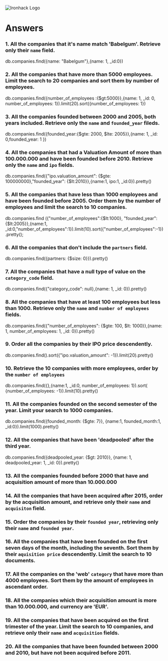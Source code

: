 ![Ironhack Logo](https://i.imgur.com/1QgrNNw.png)

# Answers

### 1. All the companies that it's name match 'Babelgum'. Retrieve only their `name` field.

<!-- Your Code Goes Here -->
db.companies.find({name: "Babelgum"},{name: 1, _id:0})

### 2. All the companies that have more than 5000 employees. Limit the search to 20 companies and sort them by **number of employees**.

<!-- Your Code Goes Here -->
db.companies.find({number_of_employees :{$gt:5000}},{name: 1, _id: 0, number_of_employees: 1}).limit(20).sort({number_of_employees: 1})

### 3. All the companies founded between 2000 and 2005, both years included. Retrieve only the `name` and `founded_year` fileds.

<!-- Your Code Goes Here -->
db.companies.find({founded_year:{$gte: 2000, $lte: 2005}},{name: 1, _id: 0,founded_year: 1 })

### 4. All the companies that had a Valuation Amount of more than 100.000.000 and have been founded before 2010. Retrieve only the `name` and `ipo` fields.

<!-- Your Code Goes Here -->
db.companies.find({"ipo.valuation_amount": {$gte: 100000000},"founded_year": {$lt:2010}},{name:1, ipo:1, _id:0}).pretty()

### 5. All the companies that have less than 1000 employees and have been founded before 2005. Order them by the number of employees and limit the search to 10 companies.

<!-- Your Code Goes Here -->
db.companies.find ({"number_of_employees":{$lt:1000}, "founded_year":{$lt:2005}},{name:1,  _id:0,"number_of_employees":1}).limit(10).sort({"number_of_employees":-1}).pretty();

### 6. All the companies that don't include the `partners` field.

<!-- Your Code Goes Here -->
db.companies.find({partners: {$size: 0}}).pretty()

### 7. All the companies that have a null type of value on the `category_code` field.

<!-- Your Code Goes Here -->
db.companies.find({"category_code": null},{name: 1, _id: 0}).pretty()

### 8. All the companies that have at least 100 employees but less than 1000. Retrieve only the `name` and `number of employees` fields.

<!-- Your Code Goes Here -->
db.companies.find({"number_of_employees": {$gte: 100, $lt: 1000}},{name: 1, number_of_employees: 1, _id: 0}).pretty()

### 9. Order all the companies by their IPO price descendently.

<!-- Your Code Goes Here -->
db.companies.find().sort({"ipo.valuation_amount": -1}).limit(20).pretty()

### 10. Retrieve the 10 companies with more employees, order by the `number of employees`

<!-- Your Code Goes Here -->
db.companies.find({},{name:1, _id:0, number_of_employees: 1}).sort( {number_of_employees: -1}).limit(10).pretty()

### 11. All the companies founded on the second semester of the year. Limit your search to 1000 companies.

<!-- Your Code Goes Here -->
db.companies.find({founded_month: {$gte: 7}}, {name:1, founded_month:1, _id:0}).limit(1000).pretty()

### 12. All the companies that have been 'deadpooled' after the third year.

<!-- Your Code Goes Here -->
db.companies.find({deadpooled_year: {$gt: 2010}}, {name: 1, deadpooled_year: 1, _id: 0}).pretty()

### 13. All the companies founded before 2000 that have and acquisition amount of more than 10.000.000

<!-- Your Code Goes Here -->


### 14. All the companies that have been acquired after 2015, order by the acquisition amount, and retrieve only their `name` and `acquisiton` field.

<!-- Your Code Goes Here -->

### 15. Order the companies by their `founded year`, retrieving only their `name` and `founded year`.

<!-- Your Code Goes Here -->

### 16. All the companies that have been founded on the first seven days of the month, including the seventh. Sort them by their `aquisition price` descendently. Limit the search to 10 documents.

<!-- Your Code Goes Here -->

### 17. All the companies on the 'web' `category` that have more than 4000 employees. Sort them by the amount of employees in ascendant order.

<!-- Your Code Goes Here -->

### 18. All the companies which their acquisition amount is more than 10.000.000, and currency are 'EUR'.

<!-- Your Code Goes Here -->

### 19. All the companies that have been acquired on the first trimester of the year. Limit the search to 10 companies, and retrieve only their `name` and `acquisition` fields.

<!-- Your Code Goes Here -->

### 20. All the companies that have been founded between 2000 and 2010, but have not been acquired before 2011.

<!-- Your Code Goes Here -->
